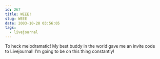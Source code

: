 ```yaml
---
id: 267
title: WEEE!
slug: WEEE
date: 2003-10-28 03:56:05
tags:
  - livejournal
---
```


To heck melodramatic! My best buddy in the world gave me an invite code to Livejournal! I'm going to be on this thing constantly!
